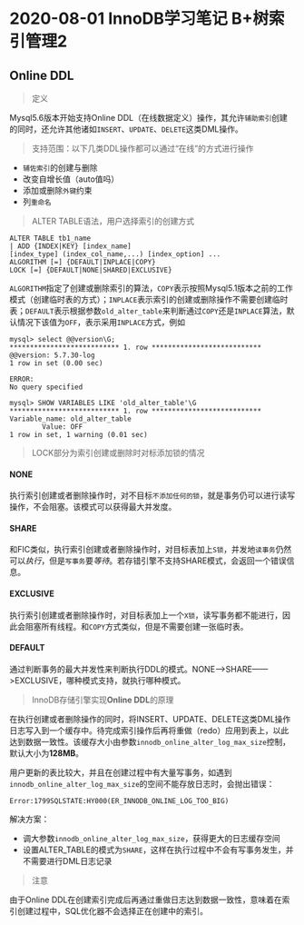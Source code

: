 # 2020-08-01 InnoDB学习笔记 B+树索引管理2

## Online DDL

> 定义 

Mysql5.6版本开始支持Online DDL（在线数据定义）操作，其允许`辅助索引`创建的同时，还允许其他诸如`INSERT`、`UPDATE`、`DELETE`这类DML操作。

> 支持范围：以下几类DDL操作都可以通过“在线”的方式进行操作

- `辅佐索引`的创建与删除
- 改变自增长值（auto值吗）
- 添加或删除`外键`约束
- 列`重命名`

> ALTER TABLE语法，用户选择索引的创建方式

```mysql
ALTER TABLE tb1_name
| ADD {INDEX|KEY} [index_name]
[index_type] (index_col_name,...) [index_option] ...
ALGORITHM [=] {DEFAULT|INPLACE|COPY}
LOCK [=] {DEFAULT|NONE|SHARED|EXCLUSIVE}
```

`ALGORITHM`指定了创建或删除索引的算法，`COPY`表示按照Mysql5.1版本之前的工作模式（创建临时表的方式）；`INPLACE`表示索引的创建或删除操作不需要创建临时表；`DEFAULT`表示根据参数`old_alter_table`来判断通过`COPY`还是`INPLACE`算法，默认情况下该值为`OFF`，表示采用`INPLACE`方式，例如

```mysql
mysql> select @@version\G;
*************************** 1. row ***************************
@@version: 5.7.30-log
1 row in set (0.00 sec)

ERROR:
No query specified

mysql> SHOW VARIABLES LIKE 'old_alter_table'\G
*************************** 1. row ***************************
Variable_name: old_alter_table
        Value: OFF
1 row in set, 1 warning (0.01 sec)
```

> LOCK部分为索引创建或删除时对标添加锁的情况

#### NONE

执行索引创建或者删除操作时，对不目标`不添加任何的锁`，就是事务仍可以进行读写操作，不会阻塞。该模式可以获得最大并发度。

#### SHARE

和FIC类似，执行索引创建或者删除操作时，对目标表加上`S锁`，并发地`读事务`仍然可以*执行*，但是`写事务`要*等待*。若存错引擎不支持SHARE模式，会返回一个错误信息。

#### EXCLUSIVE

执行索引创建或者删除操作时，对目标表加上一个`X锁`，读写事务都不能进行，因此会阻塞所有线程。和`COPY`方式类似，但是不需要创建一张临时表。

#### DEFAULT

通过判断事务的最大并发性来判断执行DDL的模式。NONE——>SHARE——>EXCLUSIVE，哪种模式支持，就执行哪种模式。

> InnoDB存储引擎实现**Online DDL**的原理

在执行创建或者删除操作的同时，将INSERT、UPDATE、DELETE这类DML操作日志写入到一个缓存中。待完成索引操作后再将重做（redo）应用到表上，以此达到数据一致性。该缓存大小由参数`innodb_online_alter_log_max_size`控制，默认大小为**128MB**。   

用户更新的表比较大，并且在创建过程中有大量写事务，如遇到`innodb_online_alter_log_max_size`的空间不能存放日志时，会抛出错误：

```mysql
Error:1799SQLSTATE:HY000(ER_INNODB_ONLINE_LOG_TOO_BIG)
```

解决方案：

- 调大参数`innodb_online_alter_log_max_size`，获得更大的日志缓存空间
- 设置ALTER_TABLE的模式为`SHARE`，这样在执行过程中不会有写事务发生，并不需要进行DML日志记录

> 注意

由于Online DDL在创建索引完成后再通过重做日志达到数据一致性，意味着在索引创建过程中，SQL优化器不会选择正在创建中的索引。













